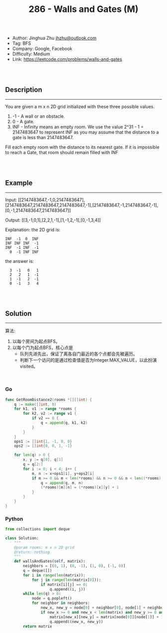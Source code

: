 # <center>286 - Walls and Gates (M)</center> 



<br></br>

* Author: Jinghua Zhu <jhzhu@outlook.com>
* Tag: BFS
* Company: Google, Facebook
* Difficulty: Medium
* Link: https://leetcode.com/problems/walls-and-gates

<br></br>



## Description
----
You are given a m x n 2D grid initialized with these three possible values.
1. -1 - A wall or an obstacle.
2. 0 - A gate.
3. INF - Infinity means an empty room. We use the value 2^31 - 1 = 2147483647 to represent INF as you may assume that the distance to a gate is less than 2147483647.

Fill each empty room with the distance to its nearest gate. If it is impossible to reach a Gate, that room should remain filled with INF

<br></br>



## Example
----
Input: [[2147483647,-1,0,2147483647],[2147483647,2147483647,2147483647,-1],[2147483647,-1,2147483647,-1],[0,-1,2147483647,2147483647]]

Output: [[3,-1,0,1],[2,2,1,-1],[1,-1,2,-1],[0,-1,3,4]]

Explanation: the 2D grid is:

```
INF  -1  0  INF
INF INF INF  -1
INF  -1 INF  -1
  0  -1 INF INF
```

the answer is:

```
  3  -1   0   1
  2   2   1  -1
  1  -1   2  -1
  0  -1   3   4
```

<br></br>



## Solution
----
算法:
1. 以每个房间为起点BFS。
2. 以每个门为起点BFS，核心点是
    - 队列先进先出，保证了离各自门最近的各个点都会先被遍历。
    - 判断下一个访问的是通过检查值是否为Integer.MAX_VALUE，以此扮演visited。

<br>


### Go
```go
func GetRoomDistance2(rooms *[][]int) {
	q := make([]int, 0)
	for k1, v1 := range *rooms {
		for k2, v2 := range v1 {
			if v2 == 0 {
				q = append(q, k1, k2)
			}
		}
	}
	ops1 := []int{1, -1, 0, 0}
	ops2 := []int{0, 0, 1, -1}

	for len(q) > 0 {
		x, y := q[0], q[1]
		q = q[2:]
		for i := 0; i < 4; i++ {
			m, n := x+ops1[i], y+ops2[i]
			if m >= 0 && m < len(*rooms) && n >= 0 && n < len((*rooms)[0]) && (*rooms)[m][n] == 2147483647 {
				q = append(q, m, n)
				(*rooms)[m][n] = (*rooms)[x][y] + 1
			}
		}
	}
}
```

### Python
```python
from collections import deque

class Solution:
    """
    @param rooms: m x n 2D grid
    @return: nothing
    """
    def wallsAndGates(self, matrix):
        neighbors = [(0, 1), (0, -1), (1, 0), (-1, 0)]
        q = deque([])
        for i in range(len(matrix)):
            for j in range(len(matrix[0])):
                if matrix[i][j] == 0:
                    q.append((i, j))
        while len(q) > 0:
            node = q.popleft()
            for neighbor in neighbors:
                new_x, new_y = node[0] + neighbor[0], node[1] + neighbor[1]
                if new_x >= 0 and new_x < len(matrix) and new_y >= 0 and new_y < len(matrix[0]) and (matrix[new_x][new_y] == 2147483647 or matrix[new_x][new_y] > matrix[node[0]][node[1]] + 1):
                    matrix[new_x][new_y] = matrix[node[0]][node[1]] + 1
                    q.append((new_x, new_y))
        return matrix
```
